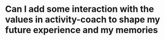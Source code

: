 # Can I add some interaction with the values in activity-coach to shape my future experience and my memories

<!-- #p1 -->

<!-- {BearID:30E729B9-9C51-40CE-A612-9B56EA7AD0BB-6549-000003376958B591} -->
